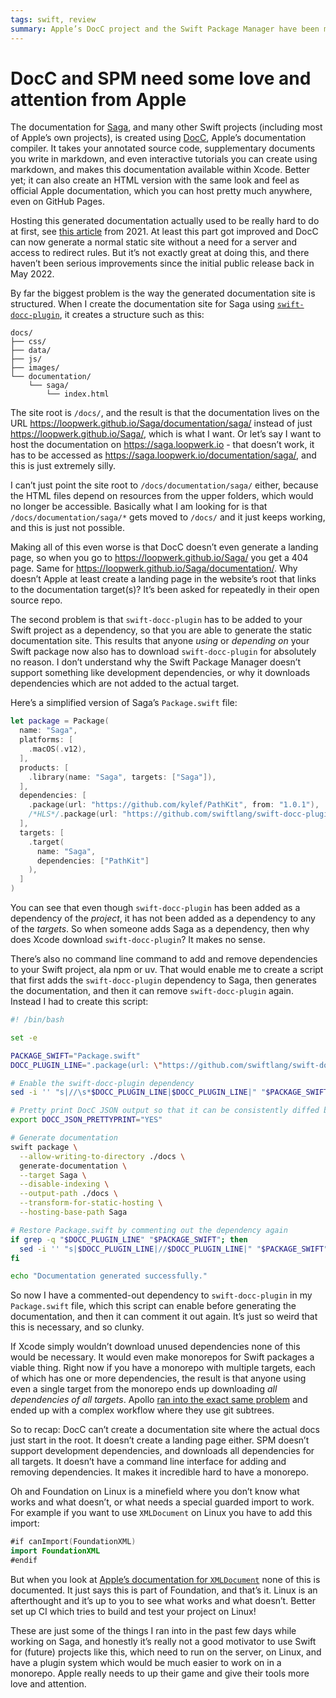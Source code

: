 ```yaml
---
tags: swift, review
summary: Apple’s DocC project and the Swift Package Manager have been missing pretty crucial features for years now. It’s time that Apple gave them some love and attention.
---
```


# DocC and SPM need some love and attention from Apple

The documentation for [Saga](https://github.com/loopwerk/Saga), and many other Swift projects (including most of Apple’s own projects), is created using [DocC](https://www.swift.org/documentation/docc/), Apple’s documentation compiler. It takes your annotated source code, supplementary documents you write in markdown, and even interactive tutorials you can create using markdown, and makes this documentation available within Xcode. Better yet; it can also create an HTML version with the same look and feel as official Apple documentation, which you can host pretty much anywhere, even on GitHub Pages.

Hosting this generated documentation actually used to be really hard to do at first, see [this article](https://www.jessesquires.com/blog/2021/06/29/apple-docc-great-but-useless-for-oss/) from 2021. At least this part got improved and DocC can now generate a normal static site without a need for a server and access to redirect rules. But it’s not exactly great at doing this, and there haven’t been serious improvements since the initial public release back in May 2022.

By far the biggest problem is the way the generated documentation site is structured. When I create the documentation site for Saga using [`swift-docc-plugin`](https://github.com/swiftlang/swift-docc-plugin), it creates a structure such as this:

```
docs/
├── css/
├── data/
├── js/
├── images/
└── documentation/
    └── saga/
        └── index.html
```

The site root is `/docs/`, and the result is that the documentation lives on the URL https://loopwerk.github.io/Saga/documentation/saga/ instead of just https://loopwerk.github.io/Saga/, which is what I want. Or let’s say I want to host the documentation on https://saga.loopwerk.io - that doesn’t work, it has to be accessed as https://saga.loopwerk.io/documentation/saga/, and this is just extremely silly.

I can’t just point the site root to `/docs/documentation/saga/` either, because the HTML files depend on resources from the upper folders, which would no longer be accessible. Basically what I am looking for is that `/docs/documentation/saga/*` gets moved to `/docs/` and it just keeps working, and this is just not possible.

Making all of this even worse is that DocC doesn’t even generate a landing page, so when you go to https://loopwerk.github.io/Saga/ you get a 404 page. Same for https://loopwerk.github.io/Saga/documentation/. Why doesn’t Apple at least create a landing page in the website’s root that links to the documentation target(s)? It’s been asked for repeatedly in their open source repo.

The second problem is that `swift-docc-plugin` has to be added to your Swift project as a dependency, so that you are able to generate the static documentation site. This results that anyone *using* or *depending on* your Swift package now also has to download `swift-docc-plugin` for absolutely no reason. I don’t understand why the Swift Package Manager doesn’t support something like development dependencies, or why it downloads dependencies which are not added to the actual target.

Here’s a simplified version of Saga’s `Package.swift` file:

```swift
let package = Package(
  name: "Saga",
  platforms: [
    .macOS(.v12),
  ],
  products: [
    .library(name: "Saga", targets: ["Saga"]),
  ],
  dependencies: [
    .package(url: "https://github.com/kylef/PathKit", from: "1.0.1"),
    /*HLS*/.package(url: "https://github.com/swiftlang/swift-docc-plugin", from: "1.1.0"),/*HLE*/
  ],
  targets: [
    .target(
      name: "Saga",
      dependencies: ["PathKit"]
    ),
  ]
)
```

You can see that even though `swift-docc-plugin` has been added as a dependency of the *project*, it has not been added as a dependency to any of the *targets*. So when someone adds Saga as a dependency, then why does Xcode download `swift-docc-plugin`? It makes no sense.

There’s also no command line command to add and remove dependencies to your Swift project, ala npm or uv. That would enable me to create a script that first adds the `swift-docc-plugin` dependency to Saga, then generates the documentation, and then it can remove `swift-docc-plugin` again. Instead I had to create this script:

```bash
#! /bin/bash

set -e

PACKAGE_SWIFT="Package.swift"
DOCC_PLUGIN_LINE=".package(url: \"https://github.com/swiftlang/swift-docc-plugin\", from: \"1.1.0\"),"

# Enable the swift-docc-plugin dependency
sed -i '' "s|//\s*$DOCC_PLUGIN_LINE|$DOCC_PLUGIN_LINE|" "$PACKAGE_SWIFT"

# Pretty print DocC JSON output so that it can be consistently diffed between commits
export DOCC_JSON_PRETTYPRINT="YES"

# Generate documentation
swift package \
  --allow-writing-to-directory ./docs \
  generate-documentation \
  --target Saga \
  --disable-indexing \
  --output-path ./docs \
  --transform-for-static-hosting \
  --hosting-base-path Saga

# Restore Package.swift by commenting out the dependency again
if grep -q "$DOCC_PLUGIN_LINE" "$PACKAGE_SWIFT"; then
  sed -i '' "s|$DOCC_PLUGIN_LINE|//$DOCC_PLUGIN_LINE|" "$PACKAGE_SWIFT"
fi

echo "Documentation generated successfully."
```

So now I have a commented-out dependency to `swift-docc-plugin` in my `Package.swift` file, which this script can enable before generating the documentation, and then it can comment it out again. It’s just so weird that this is necessary, and so clunky.

If Xcode simply wouldn’t download unused dependencies none of this would be necessary. It would even make monorepos for Swift packages a viable thing. Right now if you have a monorepo with multiple targets, each of which has one or more dependencies, the result is that anyone using even a single target from the monorepo ends up downloading *all dependencies of all targets*. Apollo [ran into the exact same problem](https://www.apollographql.com/blog/how-apollo-manages-swift-packages-in-a-monorepo-with-git-subtrees) and ended up with a complex workflow where they use git subtrees.

So to recap: DocC can’t create a documentation site where the actual docs just start in the root. It doesn’t create a landing page either. SPM doesn’t support development dependencies, and downloads all dependencies for all targets. It doesn’t have a command line interface for adding and removing dependencies. It makes it incredible hard to have a monorepo.

Oh and Foundation on Linux is a minefield where you don’t know what works and what doesn’t, or what needs a special guarded import to work. For example if you want to use `XMLDocument` on Linux you have to add this import:

```swift
#if canImport(FoundationXML)
import FoundationXML
#endif
```

But when you look at [Apple’s documentation for `XMLDocument`](https://developer.apple.com/documentation/foundation/xmldocument) none of this is documented. It just says this is part of Foundation, and that’s it. Linux is an afterthought and it’s up to you to see what works and what doesn’t. Better set up CI which tries to build and test your project on Linux!

These are just some of the things I ran into in the past few days while working on Saga, and honestly it’s really not a good motivator to use Swift for (future) projects like this, which need to run on the server, on Linux, and have a plugin system which would be much easier to work on in a monorepo. Apple really needs to up their game and give their tools more love and attention.